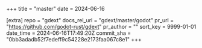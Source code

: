 +++
title = "master"
date = 2024-06-16

[extra]
repo = "gdext"
docs_rel_url = "gdext/master/godot"
pr_url = "https://github.com/godot-rust/gdext"
pr_author = ""
sort_key = 9999-01-01
date_time = 2024-06-16T17:49:20Z
commit_sha = "0bb3adadb52f7edeff9c54228e2173faa067c8e1"
+++


